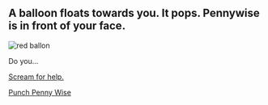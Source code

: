 ## A balloon floats towards you. It pops. Pennywise is in front of your face.
![red ballon](https://ewedit.files.wordpress.com/2017/03/itposterdetail.jpg?w=1872&h=1084)

Do you...

[Scream for help.](he-runs-away.md)

[Punch Penny Wise](jump.md)

